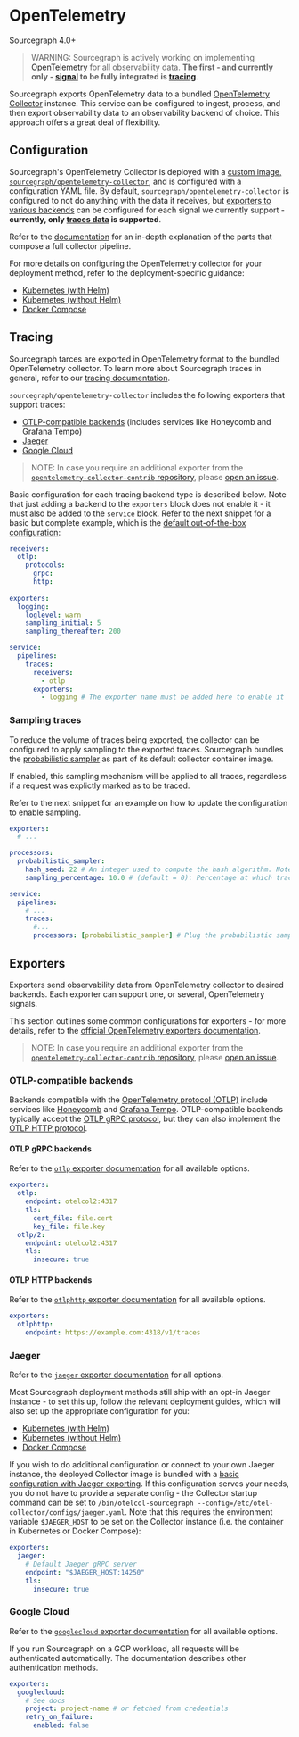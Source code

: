 # OpenTelemetry

<span class="badge badge-note">Sourcegraph 4.0+</span>

> WARNING: Sourcegraph is actively working on implementing [OpenTelemetry](https://opentelemetry.io/) for all observability data. **The first - and currently only - [signal](https://opentelemetry.io/docs/concepts/signals/) to be fully integrated is [tracing](./tracing.md)**.

Sourcegraph exports OpenTelemetry data to a bundled [OpenTelemetry Collector](https://opentelemetry.io/docs/collector/) instance.
This service can be configured to ingest, process, and then export observability data to an observability backend of choice.
This approach offers a great deal of flexibility.

## Configuration

Sourcegraph's OpenTelemetry Collector is deployed with a [custom image, `sourcegraph/opentelemetry-collector`](https://sourcegraph.com/github.com/sourcegraph/sourcegraph/-/tree/docker-images/opentelemetry-collector), and is configured with a configuration YAML file.
By default, `sourcegraph/opentelemetry-collector` is configured to not do anything with the data it receives, but [exporters to various backends](#exporters) can be configured for each signal we currently support - **currently, only [traces data](#tracing) is supported**.

Refer to the [documentation](https://opentelemetry.io/docs/collector/configuration/) for an in-depth explanation of the parts that compose a full collector pipeline.

For more details on configuring the OpenTelemetry collector for your deployment method, refer to the deployment-specific guidance:

- [Kubernetes (with Helm)](../deploy/kubernetes/helm.md#opentelemetry-collector)
- [Kubernetes (without Helm)](../deploy/kubernetes/configure.md#opentelemetry-collector)
- [Docker Compose](../deploy/docker-compose/operations.md#opentelemetry-collector)

## Tracing

Sourcegraph tarces are exported in OpenTelemetry format to the bundled OpenTelemetry collector.
To learn more about Sourcegraph traces in general, refer to our [tracing documentation](tracing.md).

`sourcegraph/opentelemetry-collector` includes the following exporters that support traces:

- [OTLP-compatible backends](#otlp-compatible-backends) (includes services like Honeycomb and Grafana Tempo)
- [Jaeger](#jaeger)
- [Google Cloud](#google-cloud)

> NOTE: In case you require an additional exporter from the [`opentelemetry-collector-contrib` repository](https://github.com/open-telemetry/opentelemetry-collector-contrib/tree/main/exporter), please [open an issue](https://github.com/sourcegraph/sourcegraph/issues).

Basic configuration for each tracing backend type is described below. Note that just adding a backend to the `exporters` block does not enable it - it must also be added to the `service` block.
Refer to the next snippet for a basic but complete example, which is the [default out-of-the-box configuration](https://sourcegraph.com/github.com/sourcegraph/sourcegraph/-/blob/docker-images/opentelemetry-collector/configs/logging.yaml):

```yaml
receivers:
  otlp:
    protocols:
      grpc:
      http:
        
exporters:
  logging:
    loglevel: warn
    sampling_initial: 5
    sampling_thereafter: 200

service:
  pipelines:
    traces:
      receivers:
        - otlp
      exporters:
        - logging # The exporter name must be added here to enable it
```

### Sampling traces

To reduce the volume of traces being exported, the collector can be configured to apply sampling to the exported traces. Sourcegraph bundles the [probabilistic sampler](https://github.com/open-telemetry/opentelemetry-collector-contrib/tree/main/processor/probabilisticsamplerprocessor) as part of its default collector container image.

If enabled, this sampling mechanism will be applied to all traces, regardless if a request was explictly marked as to be traced.

Refer to the next snippet for an example on how to update the configuration to enable sampling.

```yaml
exporters:
  # ...

processors:
  probabilistic_sampler:
    hash_seed: 22 # An integer used to compute the hash algorithm. Note that all collectors for a given tier (e.g. behind the same load balancer) should have the same hash_seed.
    sampling_percentage: 10.0 # (default = 0): Percentage at which traces are sampled; >= 100 samples all traces

service:
  pipelines:
    # ...
    traces:
      #...
      processors: [probabilistic_sampler] # Plug the probabilistic sampler to the traces. 
```

## Exporters

Exporters send observability data from OpenTelemetry collector to desired backends.
Each exporter can support one, or several, OpenTelemetry signals.

This section outlines some common configurations for exporters - for more details, refer to the [official OpenTelemetry exporters documentation](https://opentelemetry.io/docs/collector/configuration/#exporters).

> NOTE: In case you require an additional exporter from the [`opentelemetry-collector-contrib` repository](https://github.com/open-telemetry/opentelemetry-collector-contrib/tree/main/exporter), please [open an issue](https://github.com/sourcegraph/sourcegraph/issues).

### OTLP-compatible backends

Backends compatible with the [OpenTelemetry protocol (OTLP)](https://github.com/open-telemetry/opentelemetry-specification/blob/main/specification/protocol/otlp.md) include services like [Honeycomb](https://docs.honeycomb.io/getting-data-in/opentelemetry-overview/) and [Grafana Tempo](https://grafana.com/blog/2021/04/13/how-to-send-traces-to-grafana-clouds-tempo-service-with-opentelemetry-collector/).
OTLP-compatible backends typically accept the [OTLP gRPC protocol](#otlp-grpc-backends), but they can also implement the [OTLP HTTP protocol](#otlp-http-backends).

#### OTLP gRPC backends

Refer to the [`otlp` exporter documentation](https://github.com/open-telemetry/opentelemetry-collector/blob/main/exporter/otlpexporter/README.md) for all available options.

```yaml
exporters:
  otlp:
    endpoint: otelcol2:4317
    tls:
      cert_file: file.cert
      key_file: file.key
  otlp/2:
    endpoint: otelcol2:4317
    tls:
      insecure: true
```

#### OTLP HTTP backends

Refer to the [`otlphttp` exporter documentation](https://github.com/open-telemetry/opentelemetry-collector/tree/main/exporter/otlphttpexporter/README.md) for all available options.

```yaml
exporters:
  otlphttp:
    endpoint: https://example.com:4318/v1/traces
```

### Jaeger

Refer to the [`jaeger` exporter documentation](https://github.com/open-telemetry/opentelemetry-collector-contrib/blob/main/exporter/jaegerexporter/README.md) for all options.

Most Sourcegraph deployment methods still ship with an opt-in Jaeger instance - to set this up, follow the relevant deployment guides, which will also set up the appropriate configuration for you:

- [Kubernetes (with Helm)](../deploy/kubernetes/helm.md#enable-the-bundled-jaeger-deployment)
- [Kubernetes (without Helm)](../deploy/kubernetes/configure.md#enable-the-bundled-jaeger-deployment)
- [Docker Compose](../deploy/docker-compose/operations.md#enable-the-bundled-jaeger-deployment)

If you wish to do additional configuration or connect to your own Jaeger instance, the deployed Collector image is bundled with a [basic configuration with Jaeger exporting](https://sourcegraph.com/github.com/sourcegraph/sourcegraph/-/blob/docker-images/opentelemetry-collector/configs/jaeger.yaml).
If this configuration serves your needs, you do not have to provide a separate config - the Collector startup command can be set to `/bin/otelcol-sourcegraph --config=/etc/otel-collector/configs/jaeger.yaml`. Note that this requires the environment variable `$JAEGER_HOST` to be set on the Collector instance (i.e. the container in Kubernetes or Docker Compose):

```yaml
exporters:
  jaeger:
    # Default Jaeger gRPC server
    endpoint: "$JAEGER_HOST:14250"
    tls:
      insecure: true
```

### Google Cloud

Refer to the [`googlecloud` exporter documentation](https://github.com/open-telemetry/opentelemetry-collector-contrib/blob/main/exporter/googlecloudexporter/README.md) for all available options.

If you run Sourcegraph on a GCP workload, all requests will be authenticated automatically. The documentation describes other authentication methods.

```yaml
exporters:
  googlecloud:
    # See docs
    project: project-name # or fetched from credentials
    retry_on_failure:
      enabled: false
```
